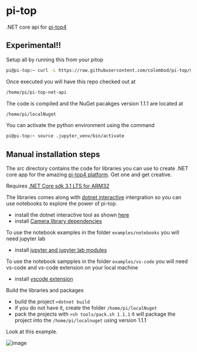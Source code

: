 # pi-top
.NET core api for [pi-top4](https://www.pi-top.com/products/pi-top-4)

## Experimental!!
Setup all by running this from your pitop
```sh
pi@pi-top:~ curl -L https://raw.githubusercontent.com/colombod/pi-top/master/setup-device.sh | bash -e
```
Once executed you will have this repo checked out at
```sh
/home/pi/pi-top-net-api
```

The code is compiled and the NuGet pacakges version 1.1.1 are located at 
```sh
/home/pi/localNuget
```

You can activate the python environment using the command
```sh
pi@pi-top:~ source .jupyter_venv/bin/activate
```

## Manual installation steps

The src directory contains the code for libraries you can use to create .NET core app for the amazing [pi-top4 platform](https://www.pi-top.com/products/pi-top-4). Get one and get creative.

Requires [.NET Core sdk 3.1 LTS for ARM32](./docs/install-dotnet-sdk.md)

The libraries comes along with [dotnet interactive](https://github.com/dotnet/interactive/) intergration so you can use notebooks to explore the power of pi-top.

 * install the dotnet interactive tool as shown [here](./docs/install-dotnet-interactive.md) 
 * install [Camera library dependencies](./docs/install-camera-dependencies.md)

To use the notebook examples in the folder ```examples/notebooks``` you will need jupyter lab 
* install [jupyter and jupyter lab modules](./docs/install-jupyter.md)

To use the notebook sampples in the folder ```examples/vs-code``` you will need vs-code and vs-code extension on your local machine
* install [vscode extension](./docs/vscode-extension.md)

Build the libraries and packages

 * build the project ```>dotnet build```
 * if you do not have it, create the folder ```/home/pi/localNuget```
 * pack the projects with ```>sh tools/pack.sh 1.1.1``` it will package the project into the ```/home/pi/localnuget``` using version 1.1.1


Look at this example.
  
![image](https://user-images.githubusercontent.com/375556/80700336-71322400-8ad5-11ea-8eb1-6122c9cac554.png)
